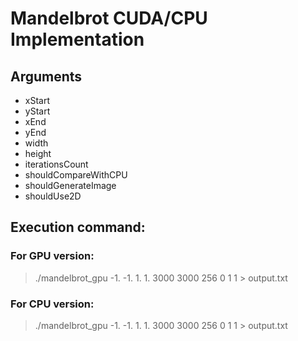# Mandelbrot CUDA/CPU Implementation

## Arguments
- xStart
- yStart
- xEnd
- yEnd
- width
- height
- iterationsCount
- shouldCompareWithCPU
- shouldGenerateImage
- shouldUse2D

## Execution command:

### For GPU version:
> ./mandelbrot_gpu -1. -1. 1. 1. 3000 3000 256 0 1 1 > output.txt

### For CPU version:
> ./mandelbrot_gpu -1. -1. 1. 1. 3000 3000 256 0 1 1 > output.txt
